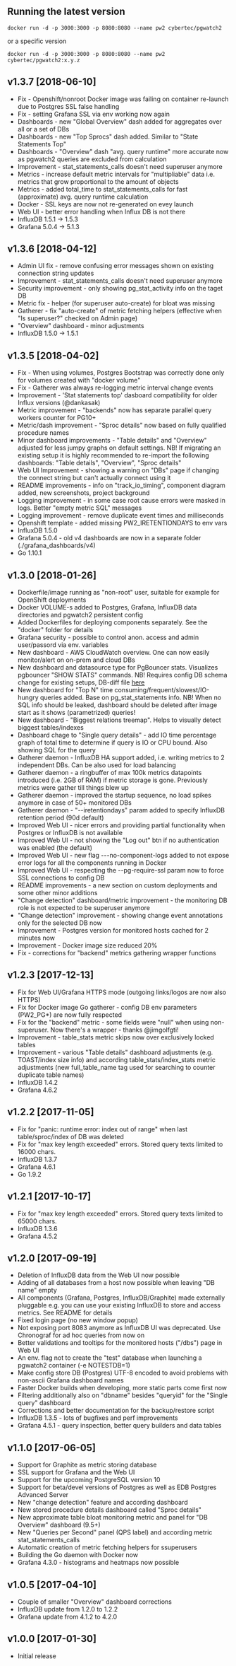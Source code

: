 ## Running the latest version

```docker run -d -p 3000:3000 -p 8080:8080 --name pw2 cybertec/pgwatch2```

or a specific version

```docker run -d -p 3000:3000 -p 8080:8080 --name pw2 cybertec/pgwatch2:x.y.z```

## v1.3.7 [2018-06-10]

* Fix - Openshift/nonroot Docker image was failing on container re-launch due to Postgres SSL false handling
* Fix - setting Grafana SSL via env working now again 
* Dashboards - new "Global Overview" dash added for aggregates over all or a set of DBs
* Dashboards - new "Top Sprocs" dash added. Similar to "State Statements Top"
* Dashboards - "Overview" dash "avg. query runtime" more accurate now as pgwatch2 queries are excluded from calculation
* Improvement - stat_statements_calls doesn't need superuser anymore
* Metrics - increase default metric intervals for "multipliable" data i.e. metrics that grow proportional to the amount of objects
* Metrics - added total_time to stat_statements_calls for fast (approximate) avg. query runtime calculation
* Docker - SSL keys are now not re-generated on evey launch        
* Web UI - better error handling when Influx DB is not there  
* InfluxDB 1.5.1 -> 1.5.3
* Grafana 5.0.4 -> 5.1.3


## v1.3.6 [2018-04-12]

* Admin UI fix - remove confusing error messages shown on existing connection string updates
* Improvement - stat_statements_calls doesn't need superuser anymore
* Security improvement - only showing pg_stat_activity info on the taget DB
* Metric fix - helper (for superuser auto-create) for bloat was missing
* Gatherer - fix "auto-create" of metric fetching helpers (effective when "Is superuser?" checked on Admin page)
* "Overview" dashboard - minor adjustments
* InfluxDB 1.5.0 -> 1.5.1


## v1.3.5 [2018-04-02]

* Fix - When using volumes, Postgres Bootstrap was correctly done only for volumes created with "docker volume"
* Fix - Gatherer was always re-logging metric interval change events
* Improvement - 'Stat statements top' dasboard compatibility for older Influx versions (@dankasak)
* Metric improvement - "backends" now has separate parallel query workers counter for PG10+
* Metric/dash improvement - "Sproc details" now based on fully qualified procedure names
* Minor dashboard improvements - "Table details" and "Overview" adjusted for less jumpy graphs on default settings. NB! If migrating an existing setup it is highly recommended to re-import the following dashboards: "Table details", "Overview", "Sproc details"
* Web UI Improvement - showing a warning on "DBs" page if changing the connect string but can't actually connect using it
* README improvements - info on "track_io_timing", component diagram added, new screenshots, project background
* Logging improvement - in some case root cause errors were masked in logs. Better "empty metric SQL" messages
* Logging improvement - remove duplicate event times and milliseconds
* Openshift template - added missing PW2_IRETENTIONDAYS to env vars
* InfluxDB 1.5.0
* Grafana 5.0.4 - old v4 dashboards are now in a separate folder (./grafana_dashboards/v4)
* Go 1.10.1

## v1.3.0 [2018-01-26]

* Dockerfile/image running as "non-root" user, suitable for example for OpenShift deployments
* Docker VOLUME-s added to Postgres, Grafana, InfluxDB data directories and pgwatch2 persistent config
* Added Dockerfiles for deploying components separately. See the "docker" folder for details
* Grafana security - possible to control anon. access and admin user/passord via env. variables
* New dashboard - AWS CloudWatch overview. One can now easily monitor/alert on on-prem and cloud DBs
* New dashboard and datasource type for PgBouncer stats. Visualizes pgbouncer "SHOW STATS" commands. NB! Requires config DB schema
 change for existing setups, DB-diff file [here](https://github.com/cybertec-postgresql/pgwatch2/blob/master/pgwatch2/sql/datastore_setup/migrations/v1.3.0_monitored_db_dbtype.sql)
* New dashboard for "Top N" time consuming/frequent/slowest/IO-hungry queries added. Base on pg_stat_statements info. NB! When no
 SQL info should be leaked, dashboard should be deleted after image start as it shows (parametrized) queries!
* New dashboard - "Biggest relations treemap". Helps to visually detect biggest tables/indexes
* Dashboard chage to "Single query details" - add IO time percentage graph of total time to determine if query is IO or CPU bound. Also
 showing SQL for the query
* Gatherer daemon - InfluxDB HA support added, i.e. writing metrics to 2 independent DBs. Can be also used for load balancing
* Gatherer daemon - a ringbuffer of max 100k metrics datapoints introduced (i.e. 2GB of RAM) if metric storage is gone.
 Previously metrics were gather till things blew up
* Gatherer daemon - improved the startup sequence, no load spikes anymore in case of 50+ monitored DBs
* Gatherer daemon - "--iretentiondays" param added to specify InfluxDB retention period (90d default)
* Improved Web UI - nicer errors and providing partial functionality when Postgres or InfluxDB is not available
* Improved Web UI - not showing the "Log out" btn if no authentication was enabled (the default)
* Improved Web UI - new flag ---no-component-logs added to not expose error logs for all the components running in Docker
* Improved Web UI - respecting the --pg-require-ssl param now to force SSL connections to config DB
* README improvements - a new section on custom deployments and some other minor additions
* "Change detection" dashboard/metric improvement - the monitoring DB role is not expected to be superuser anymore
* "Change detection" improvement - showing change event annotations only for the selected DB now
* Improvement - Postgres version for monitored hosts cached for 2 minutes now
* Improvement - Docker image size reduced 20%
* Fix - corrections for "backend" metrics gathering wrapper functions

## v1.2.3 [2017-12-13]

* Fix for Web UI/Grafana HTTPS mode (outgoing links/logos are now also HTTPS)
* Fix for Docker image Go gatherer - config DB env parameters (PW2_PG*) are now fully respected
* Fix for the "backend" metric - some fields were "null" when using non-superuser. Now there's a
 wrapper - thanks @jimgolfgti!
* Improvement - table_stats metric skips now over exclusively locked tables
* Improvement - various "Table details" dashboard adjustments (e.g. TOAST/index size info) and according table_stats/index_stats
 metric adjustments (new full_table_name tag used for searching to counter duplicate table names)
* InfluxDB 1.4.2
* Grafana 4.6.2

## v1.2.2 [2017-11-05]

* Fix for "panic: runtime error: index out of range" when last table/sproc/index of DB was deleted
* Fix for "max key length exceeded" errors. Stored query texts limited to 16000 chars.
* InfluxDB 1.3.7
* Grafana 4.6.1
* Go 1.9.2

## v1.2.1 [2017-10-17]

* Fix for "max key length exceeded" errors. Stored query texts limited to 65000 chars.
* InfluxDB 1.3.6
* Grafana 4.5.2

## v1.2.0 [2017-09-19]

* Deletion of InfluxDB data from the Web UI now possible
* Adding of all databases from a host now possible when leaving "DB name" empty
* All components (Grafana, Postgres, InfluxDB/Graphite) made externally pluggable e.g. you can use your
existing InfluxDB to store and access metrics. See README for details
* Fixed login page (no new window popup)
* Not exposing port 8083 anymore as InfluxDB UI was deprecated. Use Chronograf for ad hoc queries from now on
* Better validations and tooltips for the monitored hosts ("/dbs") page in Web UI
* An env. flag not to create the "test" database when launching a pgwatch2 container (-e NOTESTDB=1)
* Make config store DB (Postgres) UTF-8 encoded to avoid problems with non-ascii Grafana dashboard names
* Faster Docker builds when developing, more static parts come first now
* Filtering additionally also on "dbname" besides "queryid" for the "Single query" dashboard
* Corrections and better documentation for the backup/restore script
* InfluxDB 1.3.5 - lots of bugfixes and perf improvements
* Grafana 4.5.1 - query inspection, better query builders and data tables

## v1.1.0 [2017-06-05]

* Support for Graphite as metric storing database
* SSL support for Grafana and the Web UI
* Support for the upcoming PostgreSQL version 10
* Support for beta/devel versions of Postgres as well as EDB Postgres Advanced Server
* New "change detection" feature and according dashboard
* New stored procedure details dashboard called "Sproc details"
* New approximate table bloat monitoring metric and panel for "DB Overview" dashboard (9.5+)
* New "Queries per Second" panel (QPS label) and according metric stat_statements_calls
* Automatic creation of metric fetching helpers for ssuperusers
* Building the Go daemon with Docker now
* Grafana 4.3.0 - histograms and heatmaps now possible

## v1.0.5 [2017-04-10]

* Couple of smaller "Overview" dashboard corrections
* InfluxDB update from 1.2.0 to 1.2.2
* Grafana update from 4.1.2 to 4.2.0

## v1.0.0 [2017-01-30]

* Initial release
